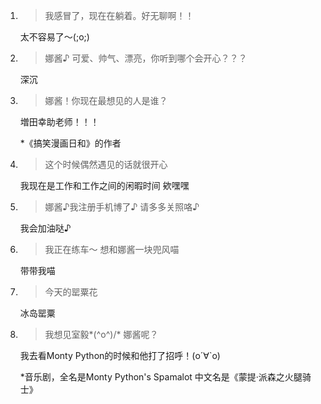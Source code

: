 1. > 我感冒了，现在在躺着。好无聊啊！！

   太不容易了～(;o;)

2. > 娜酱♪ 可爱、帅气、漂亮，你听到哪个会开心？？？

   深沉

3. > 娜酱！你现在最想见的人是谁？

   増田幸助老师！！！

   *《搞笑漫画日和》的作者

4. > 这个时候偶然遇见的话就很开心

   我现在是工作和工作之间的闲暇时间 欸嘿嘿

5. > 娜酱♪我注册手机博了♪ 请多多关照咯♪

   我会加油哒♪

6. > 我正在练车～ 想和娜酱一块兜风喵

   带带我喵

7. > 今天的罂粟花

   冰岛罂粟

8. > 我想见室毅*\(^o^)/* 娜酱呢？

   我去看Monty Python的时候和他打了招呼！(о´∀`о)
   
   *音乐剧，全名是Monty Python's Spamalot 中文名是《蒙提·派森之火腿骑士》